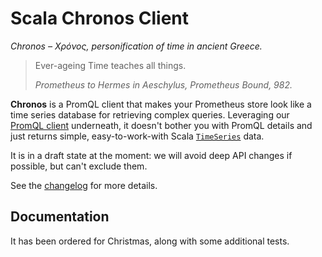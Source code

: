 # Scala Chronos Client

_Chronos – Χρόνος, personification of time in ancient Greece._

> Ever-ageing Time teaches all things.
>
>_Prometheus to Hermes in Aeschylus, Prometheus Bound, 982._

**Chronos** is a PromQL client that makes your Prometheus store look like a time series
database for retrieving complex queries. Leveraging our [PromQL client][2] underneath,
it doesn't bother you with PromQL details and just returns simple, easy-to-work-with
Scala [`TimeSeries`][2] data.

It is in a draft state at the moment: we will avoid deep API changes if possible, but
can't exclude them.

See the [changelog](CHANGELOG.md) for more details.

## Documentation

It has been ordered for Christmas, along with some additional tests.


[1]: https://github.com/Sqooba/scala-promql-client
[2]: https://github.com/Sqooba/scala-timeseries-lib
